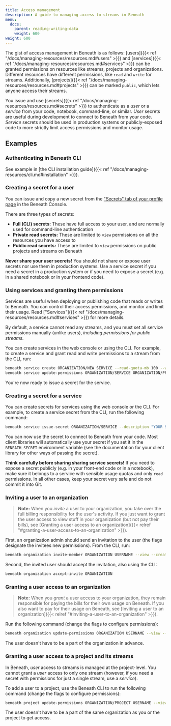 ```yaml
---
title: Access management
description: A guide to managing access to streams in Beneath
menu:
  docs:
    parent: reading-writing-data
    weight: 600
weight: 600
---
```


The gist of access management in Beneath is as follows: [users]({{< ref "/docs/managing-resources/resources.md#users" >}}) and [services]({{< ref "/docs/managing-resources/resources.md#services" >}}) can be granted permissions on resources like streams, projects and organizations. Different resources have different permissions, like `read` and `write` for streams. Additionally, [projects]({{< ref "/docs/managing-resources/resources.md#projects" >}}) can be marked `public`, which lets anyone access their streams.

You issue and use [secrets]({{< ref "/docs/managing-resources/resources.md#secrets" >}}) to authenticate as a *user* or a *service* from your code, notebook, command-line, or similar. *User* secrets are useful during development to connect to Beneath from your code. *Service* secrets should be used in production systems or publicly-exposed code to more strictly limit access permissions and monitor usage.

## Examples

### Authenticating in Beneath CLI

See example in [the CLI installation guide]({{< ref "/docs/managing-resources/cli.md#installation" >}}).

### Creating a secret for a user

You can issue and copy a new secret from the ["Secrets" tab of your profile page](https://beneath.dev/-/redirects/secrets) in the Beneath Console.

There are three types of secrets:
- **Full (CLI) secrets:** These have full access to your user, and are normally used for command-line authentication
- **Private read secrets:** These are limited to `view` permissions on all the resources you have access to
- **Public read secrets:** These are limited to `view` permissions on public projects and streams on Beneath

**Never share your user secrets!** You should not share or expose user secrets nor use them in production systems. Use a service secret if you need a secret in a production system or if you need to expose a secret (e.g. in a shared notebook or in your frontend code).

### Using services and granting them permissions

Services are useful when deploying or publishing code that reads or writes to Beneath. You can control their access permissions, and monitor and limit their usage. Read ["Services"]({{< ref "/docs/managing-resources/resources.md#services" >}}) for more details. 

By default, a service cannot read any streams, and you must set all service permissions manually (unlike users), *including permissions for public streams*.

You can create services in the web console or using the CLI. For example, to create a service and grant read and write permissions to a stream from the CLI, run:

```bash
beneath service create ORGANIZATION/NEW_SERVICE --read-quota-mb 100 --write-quota-mb 100
beneath service update-permissions ORGANIZATION/SERVICE ORGANIZATION/PROJECT/STREAM --read --write 
```

You're now ready to issue a secret for the service.

### Creating a secret for a service

You can create secrets for services using the web console or the CLI. For example, to create a service secret from the CLI, run the following command:
```bash
beneath service issue-secret ORGANIZATION/SERVICE --description "YOUR SECRET DESCRIPTION"
```

You can now use the secret to connect to Beneath from your code. Most client libraries will automatically use your secret if you set it in the `BENEATH_SECRET` environment variable (see the documentation for your client library for other ways of passing the secret).

**Think carefully before sharing sharing service secrets!** If you need to expose a secret publicly (e.g. in your front-end code or in a notebook), make sure it belongs to a service with sensible usage quotas and only `read` permissions. In all other cases, keep your secret very safe and do not commit it into Git.

### Inviting a user to an organization

> **Note:** When you *invite* a user to your organization, you take over the full billing responsibility for the user's activity. If you just want to grant the user access to view stuff in your organization (but not pay their bills), see [Granting a user access to an organization]({{< relref "#granting-a-user-access-to-an-organization" >}}).

First, an organization admin should send an invitation to the user (the flags designate the invitees new permissions). From the CLI, run:
```bash
beneath organization invite-member ORGANIZATION USERNAME --view --create --admin
```

Second, the invited user should accept the invitation, also using the CLI:
```bash
beneath organization accept-invite ORGANIZATION
```

### Granting a user access to an organization

> **Note:** When you *grant* a user access to your organization, they remain responsible for paying the bills for their own usage on Beneath. If you also want to pay for their usage on Beneath, see [Inviting a user to an organization]({{< relref "#inviting-a-user-to-an-organization" >}}).

Run the following command (change the flags to configure permissions):
```bash
beneath organization update-permissions ORGANIZATION USERNAME --view --create --admin
```
The user doesn't have to be a part of the organization in advance.

### Granting a user access to a project and its streams

In Beneath, *user* access to streams is managed at the project-level. You cannot grant a *user* access to only one stream (however, if you need a secret with permissions for just a single stream, use a *service*). 

To add a user to a project, use the Beneath CLI to run the following command (change the flags to configure permissions):
```bash
beneath project update-permissions ORGANIZATION/PROJECT USERNAME --view true --create true --admin true
```

The user doesn't have to be a part of the same organization as you or the project to get access.
